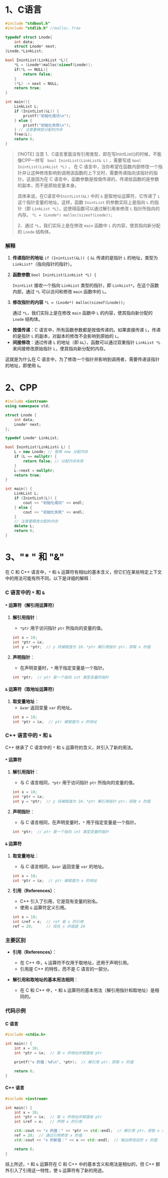 
# 1、C语言

```c
#include "stdbool.h"
#include "stdlib.h" //malloc、free

typedef struct Lnode{
	int data;
	struct Lnode* next;
}Lnode,*LinkList;

bool InintList(LinkList *L){
	*L = (Lnode*)malloc(sizeof(Lnode));
	if(*L == NULL){
		return false;
	}
	(*L) -> next = NULL;
	return true;
}

int main(){
	LinkList L; 
	if (InintList(&L)) { 
		printf("初始化成功\n"); 
	} else { 
		printf("初始化失败\n"); 
	} // 注意要释放分配的内存 
	free(L); 
	return 0;
}
```


> [!NOTE] 注意
> 1、C语言里面没有引用类型，即在写InintList()的时候，不能像CPP一样写
> ` bool InintList(LinkList& L)` ，需要写成
> `bool InintList(LinkList *L)` ， 在 C 语言中，当你希望在函数内部修改一个指针并让这种修改影响到调用该函数的上下文时，需要传递指向该指针的指针。这是因为在 C 语言中，函数参数是按值传递的，传递给函数的是参数的副本，而不是原始变量本身。
> 
> 具体来说，在C语言中`InintList(&L)` 中的 `&` 是取地址运算符，它传递了 `L` 这个指针变量的地址。这样，函数 `InintList` 的参数实际上是指向 `L` 的指针（即 `LinkList *L`），这使得函数可以通过解引用来修改 `L` 指针所指向的内存。
> `*L = (Lnode*) malloc(sizeof(Lnode));`
> 
> 2、通过 `*L`，我们实际上是在修改 `main` 函数中 `L` 的内容，使其指向新分配的 `Lnode` 结构体。

### 解释

1. **传递指针的地址**
    `if (InintList(&L)) {`
    `&L` 传递的是指针 `L` 的地址，类型为 `LinkList*`（指向指针的指针）。
    
2. **函数参数**
    `bool InintList(LinkList *L) {`
    
    `InintList` 接收一个指向 `LinkList` 类型的指针，即 `LinkList*`。在这个函数内部，通过 `*L` 可以访问和修改 `main` 函数中的 `L`。
    
3. **修改指针的内容**
    `*L = (Lnode*) malloc(sizeof(Lnode));`
    
    通过 `*L`，我们实际上是在修改 `main` 函数中 `L` 的内容，使其指向新分配的 `Lnode` 结构体。

- **按值传递**：C 语言中，所有函数参数都是按值传递的。如果直接传递 `L`，传递的是指针 `L` 的副本，对副本的修改不会影响到原始的 `L`。
- **间接修改**：通过传递 `L` 的地址（即 `&L`），函数可以通过双重指针 `LinkList *L` 来间接修改原始指针 `L`，使其指向新分配的内存。

这就是为什么在 C 语言中，为了修改一个指针并影响到调用者，需要传递该指针的地址，即使用 `&`。

# 2、CPP

```cpp
#include <iostream>
using namespace std;

struct Lnode {
    int data;
    Lnode* next;
};

typedef Lnode* LinkList;

bool InintList(LinkList& L) {
    L = new Lnode; // 使用 new 分配内存
    if (L == nullptr) {
        return false; // 分配内存失败
    }
    L->next = nullptr;
    return true;
}

int main() {
    LinkList L;
    if (InintList(L)) {
        cout << "初始化成功" << endl;
    } else {
        cout << "初始化失败" << endl;
    }
    // 注意要释放分配的内存
    delete L;
    return 0;
}

```

# 3、"* " 和 "&"

在 C 和 C++ 语言中，`*` 和 `&` 运算符有相似的基本含义，但它们在某些特定上下文中的用法可能有所不同。以下是详细的解释：

### C 语言中的 `*` 和 `&`

#### `*` 运算符（解引用运算符）

1. **解引用指针**：
    - `*ptr` 用于访问指针 `ptr` 所指向的变量的值。
    ```c
    int x = 10;
    int *ptr = &x;
    int y = *ptr;  // y 将被赋值为 10，*ptr 解引用指针 ptr，获取 x 的值
    ```

2. **声明指针**：
    - 在声明变量时，`*` 用于指定变量是一个指针。
    ```c
    int *ptr;  // ptr 是一个指向 int 类型变量的指针
    ```

#### `&` 运算符（取地址运算符）

1. **取变量地址**：
    - `&var` 返回变量 `var` 的地址。
    ```c
    int x = 10;
    int *ptr = &x;  // ptr 被赋值为 x 的地址
    ```

### C++ 语言中的 `*` 和 `&`

C++ 继承了 C 语言中的 `*` 和 `&` 运算符的含义，并引入了新的用法。

#### `*` 运算符

1. **解引用指针**：
    - 与 C 语言相同，`*ptr` 用于访问指针 `ptr` 所指向的变量的值。
    ```cpp
    int x = 10;
    int *ptr = &x;
    int y = *ptr;  // y 将被赋值为 10，*ptr 解引用指针 ptr，获取 x 的值
    ```

2. **声明指针**：
    - 与 C 语言相同，在声明变量时，`*` 用于指定变量是一个指针。
    ```cpp
    int *ptr;  // ptr 是一个指向 int 类型变量的指针
    ```

#### `&` 运算符

1. **取变量地址**：
    - 与 C 语言相同，`&var` 返回变量 `var` 的地址。
    ```cpp
    int x = 10;
    int *ptr = &x;  // ptr 被赋值为 x 的地址
    ```

2. **引用（References）**：
    - C++ 引入了引用，它是现有变量的别名。
    - 使用 `&` 运算符定义引用。
    ```cpp
    int x = 10;
    int &ref = x;  // ref 是 x 的引用
    ref = 20;      // 现在 x 的值是 20
    ```

### 主要区别

- **引用（References）**：
  - 在 C++ 中，`&` 运算符不仅用于取地址，还用于声明引用。
  - 引用是 C++ 的特性，而不是 C 语言的一部分。

- **解引用和取地址的基本用法相同**：
  - 在 C 和 C++ 中，`*` 和 `&` 运算符的基本用法（解引用指针和取地址）是相同的。

### 代码示例

#### C 语言

```c
#include <stdio.h>

int main() {
    int x = 10;
    int *ptr = &x;  // 取 x 的地址并赋值给 ptr

    printf("x 的值：%d\n", *ptr);  // 解引用 ptr，获取 x 的值

    return 0;
}
```

#### C++ 语言

```cpp
#include <iostream>

int main() {
    int x = 10;
    int *ptr = &x;  // 取 x 的地址并赋值给 ptr
    int &ref = x;   // 声明 x 的引用

    std::cout << "x 的值：" << *ptr << std::endl;  // 解引用 ptr，获取 x 的值
    ref = 20;  // 通过引用修改 x 的值
    std::cout << "x 的新值：" << x << std::endl;  // 输出修改后的 x 的值

    return 0;
}
```

综上所述，`*` 和 `&` 运算符在 C 和 C++ 中的基本含义和用法是相似的，但 C++ 额外引入了引用这一特性，使 `&` 运算符有了新的用途。